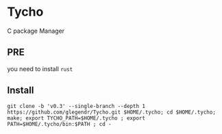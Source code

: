 # Tycho
C package Manager

## PRE

you need to install `rust`

## Install

`git clone -b 'v0.3' --single-branch --depth 1 https://github.com/glegendr/Tycho.git $HOME/.tycho; cd $HOME/.tycho; make; export TYCHO_PATH=$HOME/.tycho ; export PATH=$HOME/.tycho/bin:$PATH ; cd -`
